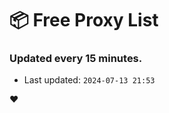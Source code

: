 # :package: Free Proxy List
### Updated every 15 minutes.

- Last updated: `2024-07-13 21:53`

:heart:
